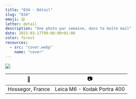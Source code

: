 ```yaml
---
title: "034 - Détail"
slug: "034"
emoji: 😃
letter: detail
description: "Une photo par semaine, dans ta boîte mail"
date: 2023-03-17T00:00:00+01:00
color: forest
resources:
  - src: "cover.webp"
    name: "cover"
---
```

![](cover)

📍 | 📷
---|---
Hossegor, France | Leica M6 - Kodak Portra 400
